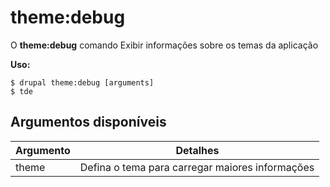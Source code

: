 # theme:debug
O **theme:debug** comando Exibir informações sobre os temas da aplicação

**Uso:**
```
$ drupal theme:debug [arguments] 
$ tde  
```

## Argumentos disponíveis
Argumento | Detalhes
---------|-------------
theme | Defina o tema para carregar maiores informações 
